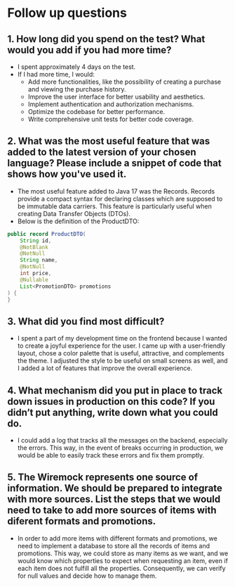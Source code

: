 # Follow up questions

## 1. How long did you spend on the test? What would you add if you had more time?
- I spent approximately 4 days on the test.
- If I had more time, I would:
  - Add more functionalities, like the possibility of creating a purchase and viewing the purchase history.
  - Improve the user interface for better usability and aesthetics.
  - Implement authentication and authorization mechanisms.
  - Optimize the codebase for better performance.
  - Write comprehensive unit tests for better code coverage.  

## 2. What was the most useful feature that was added to the latest version of your chosen language? Please include a snippet of code that shows how you've used it.
- The most useful feature added to Java 17 was the Records. Records provide a compact syntax for declaring classes which are supposed to be immutable data carriers. This feature is particularly useful when creating Data Transfer Objects (DTOs).
- Below is the definition of the ProductDTO:

```java
public record ProductDTO(
    String id,
    @NotBlank
    @NotNull
    String name,
    @NotNull
    int price,
    @Nullable
    List<PromotionDTO> promotions
) {
}
```
## 3. What did you find most difficult?
- I spent a part of my development time on the frontend because I wanted to create a joyful experience for the user. I came up with a user-friendly layout, chose a color palette that is useful, attractive, and complements the theme. I adjusted the style to be useful on small screens as well, and I added a lot of features that improve the overall experience.

## 4. What mechanism did you put in place to track down issues in production on this code? If you didn’t put anything, write down what you could do.
- I could add a log that tracks all the messages on the backend, especially the errors. This way, in the event of breaks occurring in production, we would be able to easily track these errors and fix them promptly.

## 5. The Wiremock represents one source of information. We should be prepared to integrate with more sources. List the steps that we would need to take to add more sources of items with diferent formats and promotions.
- In order to add more items with different formats and promotions, we need to implement a database to store all the records of items and promotions. This way, we could store as many items as we want, and we would know which properties to expect when requesting an item, even if each item does not fulfill all the properties. Consequently, we can verify for null values and decide how to manage them.
